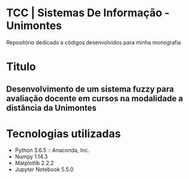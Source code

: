 # TCC | Sistemas De Informação - Unimontes
Repositório dedicado a códigos desenvolvidos para minha monografia

# Titulo

## Desenvolvimento de um sistema fuzzy para avaliação docente em cursos na modalidade a distância da Unimontes

# Tecnologias utilizadas

  - Python 3.6.5 :: Anaconda, Inc.
  - Numpy 1.14.3
  - Matplotlib 2.2.2
  - Jupyter Notebook 5.5.0
